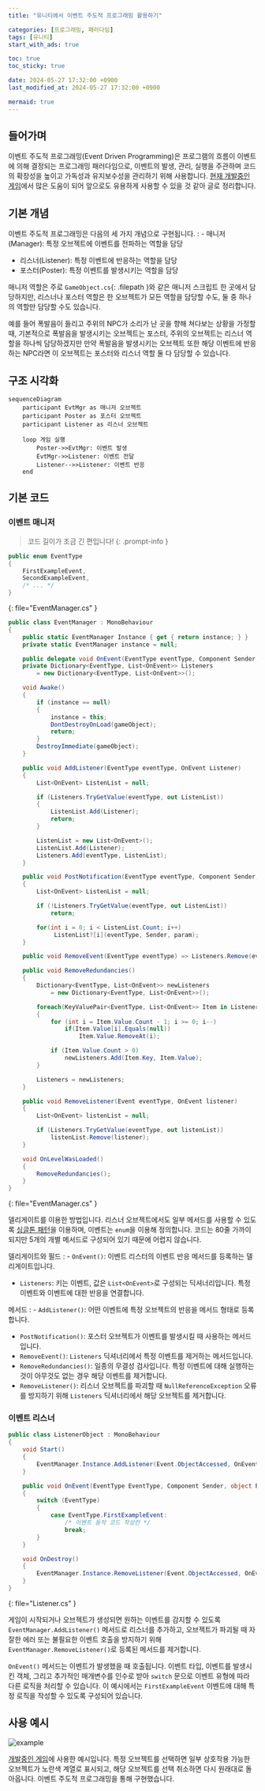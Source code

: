 ```yaml
---
title: "유니티에서 이벤트 주도적 프로그래밍 활용하기"

categories: [프로그래밍, 패러다임]
tags: [유니티]
start_with_ads: true

toc: true
toc_sticky: true

date: 2024-05-27 17:32:00 +0900
last_modified_at: 2024-05-27 17:32:00 +0900

mermaid: true
---
```


## **들어가며**

이벤트 주도적 프로그래밍(Event Driven Programming)은 프로그램의 흐름이 이벤트에 의해 결정되는 프로그래밍 패러다임으로, 이벤트의 발생, 관리, 실행을 주관하며 코드의 확장성을 높이고 가독성과 유지보수성을 관리하기 위해 사용합니다. [현재 개발중인 게임](https://hynrng.github.io/posts/armonia-developing-first/)에서 많은 도움이 되어 앞으로도 유용하게 사용할 수 있을 것 같아 글로 정리합니다.

## **기본 개념**

이벤트 주도적 프로그래밍은 다음의 세 가지 개념으로 구현됩니다.
: - 매니저(Manager): 특정 오브젝트에 이벤트를 전파하는 역할을 담당
- 리스너(Listener): 특정 이벤트에 반응하는 역할을 담당
- 포스터(Poster): 특정 이벤트를 발생시키는 역할을 담당

매니저 역할은 주로 `GameObject.cs`{: .filepath }와 같은 매니저 스크립트 한 곳에서 담당하지만, 리스너나 포스터 역할은 한 오브젝트가 모든 역할을 담당할 수도, 둘 중 하나의 역할만 담당할 수도 있습니다.

예를 들어 폭발음이 들리고 주위의 NPC가 소리가 난 곳을 향해 쳐다보는 상황을 가정할 때, 기본적으로 폭발음을 발생시키는 오브젝트는 포스터, 주위의 오브젝트는 리스너 역할을 하나씩 담당하겠지만 만약 폭발음을 발생시키는 오브젝트 또한 해당 이벤트에 반응하는 NPC라면 이 오브젝트는 포스터와 리스너 역할 둘 다 담당할 수 있습니다.

## **구조 시각화**

```mermaid
sequenceDiagram
    participant EvtMgr as 매니저 오브젝트
    participant Poster as 포스터 오브젝트
    participant Listener as 리스너 오브젝트

    loop 게임 실행
        Poster->>EvtMgr: 이벤트 발생
        EvtMgr->>Listener: 이벤트 전달
        Listener-->>Listener: 이벤트 반응
    end
```

## **기본 코드**

### **이벤트 매니저**

> 코드 길이가 조금 긴 편입니다!
{: .prompt-info }

```cs
public enum EventType
{
    FirstExampleEvent,
    SecondExampleEvent,
    /* ... */
}
```
{: file="EventManager.cs" }

```cs
public class EventManager : MonoBehaviour
{
    public static EventManager Instance { get { return instance; } }    
    private static EventManager instance = null;

    public delegate void OnEvent(EventType eventType, Component Sender, object Param = null);
    private Dictionary<EventType, List<OnEvent>> Listeners
        = new Dictionary<EventType, List<OnEvent>>();

    void Awake()
    {
        if (instance == null)
        {
            instance = this;
            DontDestroyOnLoad(gameObject);
            return;
        }
        DestroyImmediate(gameObject);
    }

    public void AddListener(EventType eventType, OnEvent Listener)
    {
        List<OnEvent> ListenList = null;

        if (Listeners.TryGetValue(eventType, out ListenList))
        {
            ListenList.Add(Listener);
            return;
        }

        ListenList = new List<OnEvent>();
        ListenList.Add(Listener);
        Listeners.Add(eventType, ListenList);
    }

    public void PostNotification(EventType eventType, Component Sender, object param = null)
    {
        List<OnEvent> ListenList = null;

        if (!Listeners.TryGetValue(eventType, out ListenList))
            return;

        for(int i = 0; i < ListenList.Count; i++)
             ListenList?[i](eventType, Sender, param);
    }

    public void RemoveEvent(EventType eventType) => Listeners.Remove(eventType);

    public void RemoveRedundancies()
    {
        Dictionary<EventType, List<OnEvent>> newListeners
            = new Dictionary<EventType, List<OnEvent>>();

        foreach(KeyValuePair<EventType, List<OnEvent>> Item in Listeners)
        {
            for (int i = Item.Value.Count - 1; i >= 0; i--)
                if(Item.Value[i].Equals(null))
                    Item.Value.RemoveAt(i);

            if (Item.Value.Count > 0)
                newListeners.Add(Item.Key, Item.Value);
        }

        Listeners = newListeners;
    }

    public void RemoveListener(Event eventType, OnEvent listener)
    {
        List<OnEvent> listenList = null;

        if (Listeners.TryGetValue(eventType, out listenList))
            listenList.Remove(listener);
    }

    void OnLevelWasLoaded()
    {
        RemoveRedundancies();
    }
}
```
{: file="EventManager.cs" }

델리게이트를 이용한 방법입니다. 리스너 오브젝트에서도 일부 메서드를 사용할 수 있도록 [싱글톤 패턴](https://hynrng.github.io/posts/singleton-pattern/)을 이용하며, 이벤트는 `enum`을 이용해 정의합니다. 코드는 80줄 가까이 되지만 5개의 개별 메서드로 구성되어 있기 때문에 어렵지 않습니다.

델리게이트와 필드
: - `OnEvent()`: 이벤트 리스터의 이벤트 반응 메서드를 등록하는 델리게이트입니다.
- `Listeners`: 키는 이벤트, 값은 `List<OnEvent>`로 구성되는 딕셔너리입니다. 특정 이벤트와 이벤트에 대한 반응을 연결합니다.

메서드
: - `AddListener()`: 어떤 이벤트에 특정 오브젝트의 반응을 메서드 형태로 등록합니다.
- `PostNotification()`: 포스터 오브젝트가 이벤트를 발생시킬 때 사용하는 메서드입니다.
- `RemoveEvent()`: `Listeners` 딕셔너리에서 특정 이벤트를 제거하는 메서드입니다.
- `RemoveRedundancies()`: 일종의 무결성 검사입니다. 특정 이벤트에 대해 실행하는 것이 아무것도 없는 경우 해당 이벤트를 제거합니다.
- `RemoveListener()`: 리스너 오브젝트를 파괴할 때 `NullReferenceException` 오류를 방지하기 위해 `Listeners` 딕셔너리에서 해당 오브젝트를 제거합니다.

<!--
`AddListener(Event.FirstExampleEvent, OnEvent)`와 같은 형태로 사용합니다.
`PostNotification(Event.FirstExampleEvent, this)`와 같은 형태로 사용합니다.
-->

### **이벤트 리스너**

```cs
public class ListenerObject : MonoBehaviour
{
    void Start()
    {
        EventManager.Instance.AddListener(Event.ObjectAccessed, OnEvent);
    }

    public void OnEvent(EventType EventType, Component Sender, object Param = null)
    {
        switch (EventType)
        {
            case EventType.FirstExampleEvent:
                /* 이벤트 동작 코드 작성란 */
                break;
        }
    }

    void OnDestroy()
    {
        EventManager.Instance.RemoveListener(Event.ObjectAccessed, OnEvent);
    }
}
```
{: file="Listener.cs" }

게임이 시작되거나 오브젝트가 생성되면 원하는 이벤트를 감지할 수 있도록 `EventManager.AddListener()` 메서드로 리스너를 추가하고, 오브젝트가 파괴될 때 자잘한 에러 또는 불필요한 이벤트 호출을 방지하기 위해 `EventManager.RemoveListener()`로 등록된 메서드를 제거합니다.

`OnEvent()` 메서드는 이벤트가 발생했을 때 호출됩니다. 이벤트 타입, 이벤트를 발생시킨 객체, 그리고 추가적인 매개변수를 인수로 받아 `switch` 문으로 이벤트 유형에 따라 다른 로직을 처리할 수 있습니다. 이 예시에서는 `FirstExampleEvent` 이벤트에 대해 특정 로직을 작성할 수 있도록 구성되어 있습니다.

## **사용 예시**

![example](/2024-05-27-event-driven-programming/example.webp)

[개발중인 게임](https://hynrng.github.io/posts/armonia-developing-first/)에 사용한 예시입니다. 특정 오브젝트를 선택하면 일부 상호작용 가능한 오브젝트가 노란색 계열로 표시되고, 해당 오브젝트를 선택 취소하면 다시 원래대로 돌아옵니다. 이벤트 주도적 프로그래밍을 통해 구현했습니다.